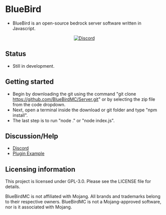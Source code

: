 # BlueBird
- BlueBird is an open-source bedrock server software written in Javascript.

<p align="center">
	<a href="https://discord.gg/rZ6DBFzDYe"><img src="https://img.shields.io/discord/947005464292524083?label=discord&color=7289DA&logo=discord" alt="Discord" /></a>
	<br>
</p>

## Status
- Still in development.

## Getting started
- Begin by downloading the git using the command "git clone https://github.com/BlueBirdMC/Server.git" or by selecting the zip file from the code dropdown. 
- Next, open a terminal inside the download or git folder and type "npm install".
- The last step is to run "node ." or "node index.js".

## Discussion/Help
- [Discord](https://discord.gg/rZ6DBFzDYe)
- [Plugin Example](https://github.com/BlueBirdMC/BBMC-TestPlugin)

## Licensing information
This project is licensed under GPL-3.0. Please see the LICENSE file for details.

BlueBirdMC is not affiliated with Mojang. All brands and trademarks belong to their respective owners. BlueBirdMC is not a Mojang-approved software, nor is it associated with Mojang.
